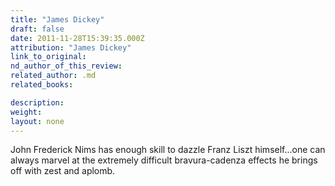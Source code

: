 ```yaml
---
title: "James Dickey"
draft: false
date: 2011-11-28T15:39:35.000Z
attribution: "James Dickey"
link_to_original:
nd_author_of_this_review:
related_author: .md
related_books:

description:
weight:
layout: none
---
```

John Frederick Nims has enough skill to dazzle Franz Liszt himself...one can always marvel at the extremely difficult bravura-cadenza effects he brings off with zest and aplomb.


